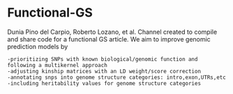 # Functional-GS
Dunia Pino del Carpio, Roberto Lozano, et al.
Channel created to compile and share code for a functional GS article.
	We aim to improve genomic prediction models by
	
	-prioritizing SNPs with known biological/genomic function and following a multikernel approach
	-adjusting kinship matrices with an LD weight/score correction
	-annotating snps into genome structure categories: intro,exon,UTRs,etc	
	-including heritability values for genome structure categories
